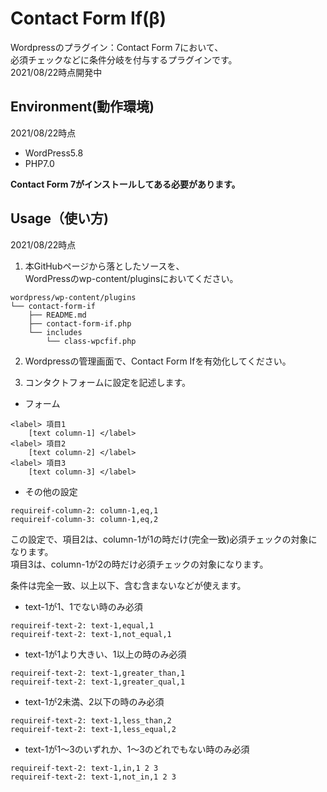 # Contact Form If(β)

Wordpressのプラグイン：Contact Form 7において、  
必須チェックなどに条件分岐を付与するプラグインです。  
2021/08/22時点開発中  

## Environment(動作環境)

2021/08/22時点

* WordPress5.8
* PHP7.0

**Contact Form 7がインストールしてある必要があります。**  

## Usage（使い方)

2021/08/22時点  
1. 本GitHubページから落としたソースを、  
WordPressのwp-content/pluginsにおいてください。  
```
wordpress/wp-content/plugins
└── contact-form-if
    ├── README.md
    ├── contact-form-if.php
    └── includes
        └── class-wpcfif.php
```

2. Wordpressの管理画面で、Contact Form Ifを有効化してください。

3. コンタクトフォームに設定を記述します。
 
- フォーム
```
<label> 項目1
    [text column-1] </label>
<label> 項目2
    [text column-2] </label>
<label> 項目3
    [text column-3] </label>
```
- その他の設定
```
requireif-column-2: column-1,eq,1
requireif-column-3: column-1,eq,2
```
この設定で、項目2は、column-1が1の時だけ(完全一致)必須チェックの対象になります。  
項目3は、column-1が2の時だけ必須チェックの対象になります。

条件は完全一致、以上以下、含む含まないなどが使えます。

- text-1が1、1でない時のみ必須
```
requireif-text-2: text-1,equal,1
requireif-text-2: text-1,not_equal,1
```
- text-1が1より大きい、1以上の時のみ必須
```
requireif-text-2: text-1,greater_than,1
requireif-text-2: text-1,greater_qual,1
```
- text-1が2未満、2以下の時のみ必須
```
requireif-text-2: text-1,less_than,2
requireif-text-2: text-1,less_equal,2
```
- text-1が1〜3のいずれか、1〜3のどれでもない時のみ必須
```
requireif-text-2: text-1,in,1 2 3
requireif-text-2: text-1,not_in,1 2 3
```